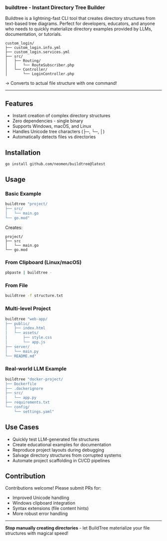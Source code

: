 ### buildtree - Instant Directory Tree Builder

Buildtree is a lightning-fast CLI tool that creates directory structures from text-based tree diagrams. Perfect for developers, educators, and anyone who needs to quickly materialize directory examples provided by LLMs, documentation, or tutorials.

```text
custom_login/
├── custom_login.info.yml
├── custom_login.services.yml
├── src/
│   ├── Routing/
│   │   └── RouteSubscriber.php
│   └── Controller/
│       └── LoginController.php
```

→ Converts to actual file structure with one command!

---

## Features
- Instant creation of complex directory structures
- Zero dependencies - single binary
- Supports Windows, macOS, and Linux
- Handles Unicode tree characters (├─, └─, │)
- Automatically detects files vs directories

## Installation
```bash
go install github.com/neomen/buildtree@latest
```

## Usage

### Basic Example
```bash
buildtree "project/
├── src/
│   └── main.go
└── go.mod"
```

Creates:
```
project/
├── src
│   └── main.go
└── go.mod
```

### From Clipboard (Linux/macOS)
```bash
pbpaste | buildtree -
```

### From File
```bash
buildtree -f structure.txt
```

### Multi-level Project
```bash
buildtree "web-app/
├── public/
│   ├── index.html
│   └── assets/
│       ├── style.css
│       └── app.js
├── server/
│   └── main.py
└── README.md"
```

### Real-world LLM Example
```bash
buildtree "docker-project/
├── Dockerfile
├── .dockerignore
├── src/
│   └── app.py
├── requirements.txt
└── config/
    └── settings.yaml"
```

## Use Cases
- Quickly test LLM-generated file structures
- Create educational examples for documentation
- Reproduce project layouts during debugging
- Salvage directory structures from corrupted systems
- Automate project scaffolding in CI/CD pipelines

## Contribution
Contributions welcome! Please submit PRs for:
- Improved Unicode handling
- Windows clipboard integration
- Syntax extensions (file content hints)
- More robust error handling

---

**Stop manually creating directories** - let BuildTree materialize your file structures with magical speed!